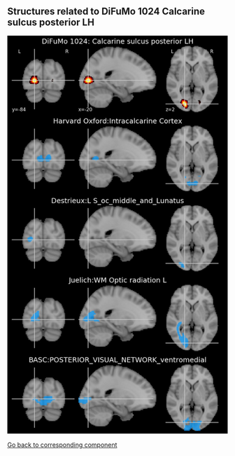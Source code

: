 


## Structures related to DiFuMo 1024 Calcarine sulcus posterior LH

![673](673.jpg "Structures related to DiFuMo 1024 Calcarine sulcus posterior LH")

[Go back to corresponding component](https://parietal-inria.github.io/DiFuMo/1024/html/673.html)